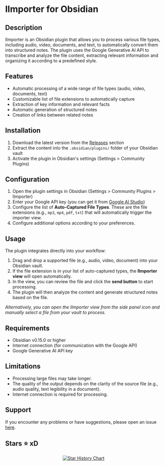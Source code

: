 # lImporter for Obsidian

## Description
lImporter is an Obsidian plugin that allows you to process various file types, including audio, video, documents, and text, to automatically convert them into structured notes. The plugin uses the Google Generative AI API to transcribe and analyze the file content, extracting relevant information and organizing it according to a predefined style.

## Features
- Automatic processing of a wide range of file types (audio, video, documents, text)
- Customizable list of file extensions to automatically capture
- Extraction of key information and relevant facts
- Automatic generation of structured notes
- Creation of links between related notes

## Installation
1. Download the latest version from the [Releases](https://github.com/zahdehv/lImporter/releases) section
2. Extract the content into the `.obsidian/plugins/` folder of your Obsidian vault
3. Activate the plugin in Obsidian's settings (Settings > Community Plugins)

## Configuration
1. Open the plugin settings in Obsidian (Settings > Community Plugins > lImporter)
2. Enter your Google API key (you can get it from [Google AI Studio](https://makersuite.google.com/app/apikey))
3. Configure the list of **Auto-Captured File Types**. These are the file extensions (e.g., `mp3`, `mp4`, `pdf`, `txt`) that will automatically trigger the importer view.
4. Configure additional options according to your preferences.

## Usage
The plugin integrates directly into your workflow:

1. Drag and drop a supported file (e.g., audio, video, document) into your Obsidian vault.
2. If the file extension is in your list of auto-captured types, the **lImporter view** will open automatically.
3. In the view, you can review the file and click the **send button** to start processing.
4. The plugin will then analyze the content and generate structured notes based on the file.

*Alternatively, you can open the lImporter view from the side panel icon and manually select a file from your vault to process.*

## Requirements
- Obsidian v0.15.0 or higher
- Internet connection (for communication with the Google API)
- Google Generative AI API key

## Limitations
- Processing large files may take longer.
- The quality of the output depends on the clarity of the source file (e.g., audio quality, text legibility in a document).
- Internet connection is required for processing.

## Support
If you encounter any problems or have suggestions, please open an issue [here](https://github.com/zahdehv/lImporter/issues).

## Stars ⭐ xD

<div align="center">

[![Star History Chart](https://api.star-history.com/svg?repos=zahdehv/lImporter&type=Date)](https://github.com/zahdehv/lImporter)

</div>